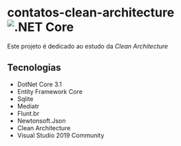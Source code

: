 # contatos-clean-architecture ![.NET Core](https://github.com/fformis/contatos-clean-architecture/workflows/.NET%20Core/badge.svg)

Este projeto é dedicado ao estudo da *Clean Architecture*

## Tecnologias

- DotNet Core 3.1
- Entity Framework Core
- Sqlite
- Mediatr
- Flunt.br
- Newtonsoft.Json
- Clean Architecture
- Visual Studio 2019 Community
